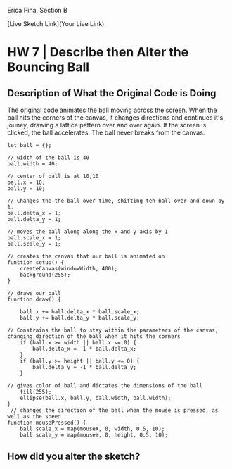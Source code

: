 Erica Pina, Section B

[Live Sketch Link](Your Live Link)


# HW 7 | Describe then Alter the Bouncing Ball

## Description of What the Original Code is Doing

The original code animates the ball moving across the screen. When the ball hits the corners of the canvas, it changes directions and continues it's jouney, drawing a lattice pattern over and over again. If the screen is clicked, the ball accelerates. The ball never breaks from the canvas.

```// creates an object named ball
let ball = {};

// width of the ball is 40
ball.width = 40;

// center of ball is at 10,10
ball.x = 10;
ball.y = 10;

// Changes the the ball over time, shifting teh ball over and down by 1.
ball.delta_x = 1;
ball.delta_y = 1;

// moves the ball along along the x and y axis by 1
ball.scale_x = 1;
ball.scale_y = 1;

// creates the canvas that our ball is animated on
function setup() {
    createCanvas(windowWidth, 400);
    background(255);
}

// draws our ball
function draw() {

    ball.x += ball.delta_x * ball.scale_x;
    ball.y += ball.delta_y * ball.scale_y;

// Constrains the ball to stay within the parameters of the canvas, changing direction of the ball when it hits the corners
    if (ball.x >= width || ball.x <= 0) {
        ball.delta_x = -1 * ball.delta_x;
    }
    if (ball.y >= height || ball.y <= 0) {
        ball.delta_y = -1 * ball.delta_y;
    }

// gives color of ball and dictates the dimensions of the ball
    fill(255);
    ellipse(ball.x, ball.y, ball.width, ball.width);
}
 // changes the direction of the ball when the mouse is pressed, as well as the speed
function mousePressed() {
    ball.scale_x = map(mouseX, 0, width, 0.5, 10);
    ball.scale_y = map(mouseY, 0, height, 0.5, 10);
```

## How did you alter the sketch?
